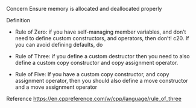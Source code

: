 Concern
Ensure memory is allocated and deallocated properly

Definition
- Rule of Zero: if you have self-managing member variables, and don’t need to define custom constructors, and operators, then don’t! c20. If you can avoid defining defaults, do

- Rule of Three: if you define a custom destructor then you need to also define a custom copy constructor and copy assignment operator.

- Rule of Five: If you have a custom copy constructor, and copy assignment operator, then you should also define a move constructor and a move assignment operator

Reference
https://en.cppreference.com/w/cpp/language/rule_of_three
